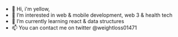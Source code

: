 - 👋 Hi, i'm yellow,
- 👀 I’m interested in web & mobile development, web 3 & health tech
- 🌱 I’m currently learning react & data structures
- 📫 You can contact me on twitter @weightloss01471

<!---
cocoyellow/cocoyellow is a ✨ special ✨ repository because its `README.md` (this file) appears on your GitHub profile.
You can click the Preview link to take a look at your changes.
--->
